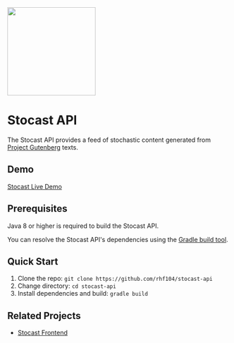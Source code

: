 <img src="https://i.imgur.com/zwNxr3T.png" width="200" height="200"/>

# Stocast API

The Stocast API provides a feed of stochastic content generated from [Project Gutenberg][gutenberg] texts.

## Demo

[Stocast Live Demo][demo]

## Prerequisites

Java 8 or higher is required to build the Stocast API.

You can resolve the Stocast API's dependencies using the [Gradle build tool][gradle].

## Quick Start

1. Clone the repo: `git clone https://github.com/rhf104/stocast-api`
2. Change directory: `cd stocast-api`
3. Install dependencies and build: `gradle build`

## Related Projects
- [Stocast Frontend][frontend]

[gutenberg]: https://www.gutenberg.org
[demo]: https://stocast.appspot.com
[gradle]: https://gradle.org
[frontend]: https://github.com/rhf104/stocast